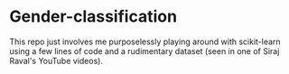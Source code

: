 # Gender-classification
This repo just involves me purposelessly playing around with scikit-learn using a few lines of code and a rudimentary dataset (seen in one of Siraj Raval's YouTube videos).
